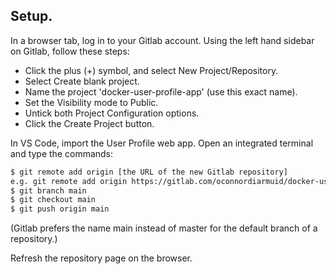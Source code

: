 ## Setup.

In a browser tab, log in to your Gitlab account. Using the left hand sidebar on Gitlab, follow these steps:

+ Click the plus (+) symbol, and select New Project/Repository. 
+ Select Create blank project.
+ Name the project 'docker-user-profile-app' (use this exact name).
+ Set the Visibility mode to Public.
+ Untick both Project Configuration options.
+ Click the Create Project button.

In VS Code, import the User Profile web app. Open an integrated terminal and type the commands:
~~~bash
$ git remote add origin [the URL of the new Gitlab repository]
e.g. git remote add origin https://gitlab.com/oconnordiarmuid/docker-user-profile-app
$ git branch main
$ git checkout main
$ git push origin main
~~~
(Gitlab prefers the name main instead of master for the default branch of a repository.)

Refresh the repository page on the browser.
